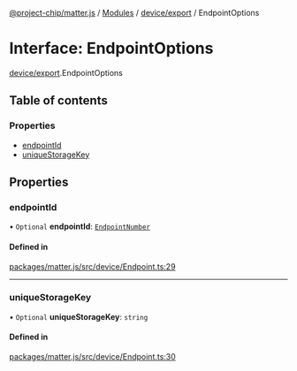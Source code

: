 [@project-chip/matter.js](../README.md) / [Modules](../modules.md) / [device/export](../modules/device_export.md) / EndpointOptions

# Interface: EndpointOptions

[device/export](../modules/device_export.md).EndpointOptions

## Table of contents

### Properties

- [endpointId](device_export.EndpointOptions.md#endpointid)
- [uniqueStorageKey](device_export.EndpointOptions.md#uniquestoragekey)

## Properties

### endpointId

• `Optional` **endpointId**: [`EndpointNumber`](../modules/datatype_export.md#endpointnumber)

#### Defined in

[packages/matter.js/src/device/Endpoint.ts:29](https://github.com/project-chip/matter.js/blob/c15b1068/packages/matter.js/src/device/Endpoint.ts#L29)

___

### uniqueStorageKey

• `Optional` **uniqueStorageKey**: `string`

#### Defined in

[packages/matter.js/src/device/Endpoint.ts:30](https://github.com/project-chip/matter.js/blob/c15b1068/packages/matter.js/src/device/Endpoint.ts#L30)
